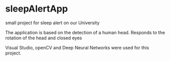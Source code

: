 # sleepAlertApp
small project for sleep alert on our University

The application is based on the detection of a human head. Responds to the rotation of the head and closed eyes

Visual Studio, openCV and Deep Neural Networks were used for this project.
